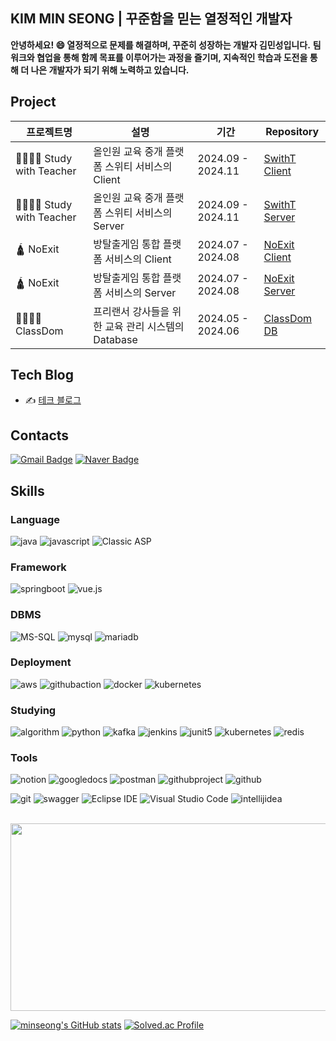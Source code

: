 ## KIM MIN SEONG | 꾸준함을 믿는 열정적인 개발자
**안녕하세요! 😄 열정적으로 문제를 해결하며, 꾸준히 성장하는 개발자 김민성입니다.**
**팀워크와 협업을 통해 함께 목표를 이루어가는 과정을 즐기며, 지속적인 학습과 도전을 통해 더 나은 개발자가 되기 위해 노력하고 있습니다.**

<!-- | 🤝 Hand2Hand              | 렌탈서비스 중개 플랫폼 서비스의 Server             | 일시중단      | [Hand2Hand Server](https://github.com/34suuuuu/highFour)                             | -->
## Project
| 프로젝트명| 설명 | 기간 | Repository |
|------------------------|-------------------------------------------------------|----------------------|--------------------------------------------------------------------------------------|
| 👩‍🎓👨‍🎓 Study with Teacher     | 올인원 교육 중개 플랫폼 스위티 서비스의 Client      | 2024.09 - 2024.11     | [SwithT Client](https://github.com/Windowmincastle/SwithT_frontend)                  |
| 👩‍🎓👨‍🎓 Study with Teacher     | 올인원 교육 중개 플랫폼 스위티 서비스의 Server      | 2024.09 - 2024.11     | [SwithT Server](https://github.com/Windowmincastle/SwithT_backend)                   |
| 🛕 NoExit                 | 방탈출게임 통합 플랫폼 서비스의 Client              | 2024.07 - 2024.08     | [NoExit Client](https://github.com/Windowmincastle/NoExit_frontend)                  |
| 🛕 NoExit                 | 방탈출게임 통합 플랫폼 서비스의 Server              | 2024.07 - 2024.08     | [NoExit Server](https://github.com/Windowmincastle/NoExit_backend)                   |
| 👨‍🏫👩‍🏫 ClassDom               | 프리랜서 강사들을 위한 교육 관리 시스템의 Database  | 2024.05 - 2024.06     | [ClassDom DB](https://github.com/Windowmincastle/ClassDom-Project)                   |

## Tech Blog
- ✍ [테크 블로그](https://excited-trampoline-8c1.notion.site/175b16cb343580688115e2688f3f9a38)
  
## Contacts
[![Gmail Badge](https://img.shields.io/badge/Gmail-d14836?style=flat-square&logo=Gmail&logoColor=white&link=mailto:mincastle77@gmail.com)](mailto:mincastle77@gmail.com)
[![Naver Badge](https://img.shields.io/badge/Naver-03C75A?style=flat-square&logo=Naver&logoColor=white&link=mailto:kcm1042@naver.com)](mailto:kcm1042@naver.com)


## Skills

### Language
![java](https://img.shields.io/badge/java-007396?style=for-the-badge&logo=java&logoColor=white)
![javascript](https://img.shields.io/badge/javascript-F7DF1E?style=for-the-badge&logo=javascript&logoColor=black)
![Classic ASP](https://img.shields.io/badge/Classic%20ASP-0000FF?style=for-the-badge&logo=windows&logoColor=white)


### Framework
![springboot](https://img.shields.io/badge/springboot-6DB33F?style=for-the-badge&logo=springboot&logoColor=white)
![vue.js](https://img.shields.io/badge/vue.js-4FC08D?style=for-the-badge&logo=vue.js&logoColor=white)


### DBMS
![MS-SQL](https://img.shields.io/badge/MS%20SQL-003B57?style=for-the-badge&logo=microsoft-sql-server&logoColor=white)
![mysql](https://img.shields.io/badge/mysql-4479A1?style=for-the-badge&logo=mysql&logoColor=white)
![mariadb](https://img.shields.io/badge/mariadb-003545?style=for-the-badge&logo=mariadb&logoColor=white)


### Deployment
![aws](https://img.shields.io/badge/aws-232F3E?style=for-the-badge&logo=aws&logoColor=white)
![githubaction](https://img.shields.io/badge/github_action-2088FF?style=for-the-badge&logo=githubactions&logoColor=white)
![docker](https://img.shields.io/badge/docker-2496ED?style=for-the-badge&logo=docker&logoColor=white)
![kubernetes](https://img.shields.io/badge/kubernetes-326CE5?style=for-the-badge&logo=kubernetes&logoColor=white)


### Studying
![algorithm](https://img.shields.io/badge/algorithm-0F4B8E?style=for-the-badge&logo=python&logoColor=white)
![python](https://img.shields.io/badge/python-306998?style=for-the-badge&logo=python&logoColor=white)
![kafka](https://img.shields.io/badge/apache_kafka-231F20?style=for-the-badge&logo=apachekafka&logoColor=white)
![jenkins](https://img.shields.io/badge/jenkins-D24939?style=for-the-badge&logo=jenkins&logoColor=white)
![junit5](https://img.shields.io/badge/junit5-25A162?style=for-the-badge&logo=junit5&logoColor=white)
![kubernetes](https://img.shields.io/badge/kubernetes-326CE5?style=for-the-badge&logo=kubernetes&logoColor=white)
![redis](https://img.shields.io/badge/redis-DC382D?style=for-the-badge&logo=redis&logoColor=white)

### Tools
![notion](https://img.shields.io/badge/notion-000000?style=for-the-badge&logo=notion&logoColor=white)
![googledocs](https://img.shields.io/badge/google_docs-34B7F1?style=for-the-badge&logo=googledocs&logoColor=white)
![postman](https://img.shields.io/badge/postman-FF6C37?style=for-the-badge&logo=postman&logoColor=white)
![githubproject](https://img.shields.io/badge/github_project-0366D6?style=for-the-badge&logo=github&logoColor=white)
![github](https://img.shields.io/badge/github-181717?style=for-the-badge&logo=github&logoColor=white)

![git](https://img.shields.io/badge/git-F05032?style=for-the-badge&logo=git&logoColor=white)
![swagger](https://img.shields.io/badge/swagger-85EA2D?style=for-the-badge&logo=swagger&logoColor=black)
![Eclipse IDE](https://img.shields.io/badge/Eclipse%20IDE-2C2255.svg?&style=for-the-badge&logo=Eclipse%20IDE&logoColor=white)
![Visual Studio Code](https://img.shields.io/badge/Visual%20Studio%20Code-007ACC.svg?&style=for-the-badge&logo=Visual%20Studio%20Code&logoColor=white)
![intellijidea](https://img.shields.io/badge/intellij%20idea-000000?style=for-the-badge&logo=intellijidea&logoColor=white)
<br>
<br>

<a href="https://www.gitanimals.org/en_US?utm_medium=image&utm_source=Windowmincastle&utm_content=farm">
<img
  src="https://render.gitanimals.org/farms/Windowmincastle"
  width="600"
  height="300"
/>
</a>

[![minseong's GitHub stats](https://github-readme-stats.vercel.app/api?username=Windowmincastle&theme=radical)](https://github.com/Windowmincastle/github-readme-stats) [![Solved.ac Profile](http://mazassumnida.wtf/api/v2/generate_badge?boj=castlemin77)](https://solved.ac/castlemin77/)



